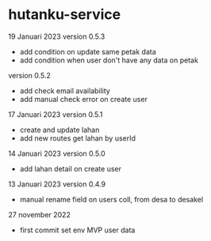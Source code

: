 # hutanku-service

19 Januari 2023
version 0.5.3
* add condition on update same petak data
* add condition when user don't have any data on petak

version 0.5.2
* add check email availability
* add manual check error on create user

17 Januari 2023
version 0.5.1
* create and update lahan
* add new routes get lahan by userId

14 Januari 2023
version 0.5.0
* add lahan detail on create user

13 Januari 2023
version 0.4.9
* manual rename field on users coll, from desa to desakel

27 november 2022
* first commit set env MVP user data
